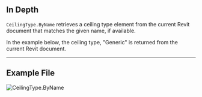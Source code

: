 ## In Depth
`CeilingType.ByName` retrieves a ceiling type element from the current Revit document that matches the given name, if available.

In the example below, the ceiling type, "Generic" is returned from the current Revit document.

___
## Example File

![CeilingType.ByName](./Revit.Elements.CeilingType.ByName_img.jpg)
